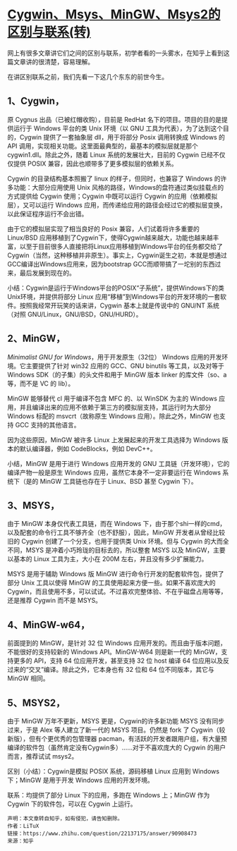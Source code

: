 # [Cygwin、Msys、MinGW、Msys2的区别与联系(转)](https://www.cnblogs.com/tshua/p/5932501.html)

网上有很多文章讲它们之间的区别与联系，初学者看的一头雾水，在知乎上看到这篇文章讲的很清楚，容易理解。

在讲区别联系之前，我们先看一下这几个东东的前世今生。



## 1、Cygwin，

原 Cygnus 出品（已被红帽收购），目前是 RedHat 名下的项目。项目的目的是提供运行于 Windows 平台的类 Unix 环境（以 GNU 工具为代表），为了达到这个目的，Cygwin 提供了一套抽象层 dll，用于将部分 Posix 调用转换成 Windows 的 API 调用，实现相关功能。这里面最典型的，最基本的模拟层就是那个 cygwin1.dll。除此之外，随着 Linux 系统的发展壮大，目前的 Cygwin 已经不仅仅提供 POSIX 兼容，因此也顺带多了更多模拟层的依赖关系。

Cygwin 的目录结构基本照搬了 linux 的样子，但同时，也兼容了 Windows 的许多功能：大部分应用使用 Unix 风格的路径，Windows的盘符通过类似挂载点的方式提供给 Cygwin 使用；Cygwin 中既可以运行 Cygwin 的应用（依赖模拟层），又可以运行 Windows 应用，而传递给应用的路径会经过它的模拟层变换，以此保证程序运行不会出错。

由于它的模拟层实现了相当良好的 Posix 兼容，人们试着将许多重要的 Linux/BSD 应用移植到了Cygwin下，使得Cygwin越来越大，功能也越来越丰富，以至于目前很多人直接把将Linux应用移植到Windows平台的任务都交给了Cygwin（当然，这种移植并非原生）。事实上，Cygwin诞生之初，本就是想通过GCC编译出Windows应用来，因为bootstrap GCC而顺带搞了一坨别的东西过来，最后发展到现在的。

小结：Cygwin是运行于Windows平台的POSIX“子系统”，提供Windows下的类Unix环境，并提供将部分 Linux 应用“移植”到Windows平台的开发环境的一套软件。按照我经常开玩笑的话来讲，Cygwin 基本上就是传说中的 GNU/NT 系统（对照 GNU/Linux，GNU/BSD，GNU/HURD）。



## 2、MinGW，

*Minimalist GNU for Windows*，用于开发原生（32位） Windows 应用的开发环境。它主要提供了针对 win32 应用的 GCC、GNU binutils 等工具，以及对等于 Windows SDK（的子集）的头文件和用于 MinGW 版本 linker 的库文件（so、a等，而不是 VC 的 lib）。

MinGW 能够替代 cl 用于编译不包含 MFC 的、以 WinSDK 为主的 Windows 应用，并且编译出来的应用不依赖于第三方的模拟层支持，其运行时为大部分 Windows 标配的 msvcrt（故称原生 Windows 应用）。除此之外，MinGW 也支持 GCC 支持的其他语言。

因为这些原因，MinGW 被许多 Linux 上发展起来的开发工具选择为 Windows 版本的默认编译器，例如 CodeBlocks，例如 DevC++。

小结，MinGW 是用于进行 Windows 应用开发的 GNU 工具链（开发环境），它的编译产物一般是原生 Windows 应用，虽然它本身不一定非要运行在 Windows 系统下（是的 MinGW 工具链也存在于 Linux、BSD 甚至 Cygwin 下）。



## 3、MSYS，

由于 MinGW 本身仅代表工具链，而在 Windows 下，由于那个shi一样的cmd，以及配套的命令行工具不够齐全（也不舒服），因此，MinGW 开发者从曾经比较旧的 Cygwin 创建了一个分支，也用于提供类 Unix 环境。但与 Cygwin 的大而全不同，MSYS 是冲着小巧玲珑的目标去的，所以整套 MSYS 以及 MinGW，主要以基本的 Linux 工具为主，大小在 200M 左右，并且没有多少扩展能力。

MSYS 是用于辅助 Windows 版 MinGW 进行命令行开发的配套软件包，提供了部分 Unix 工具以使得 MinGW 的工具使用起来方便一些。如果不喜欢庞大的 Cygwin，而且使用不多，可以试试。不过喜欢完整体验、不在乎磁盘占用等等，还是推荐 Cygwin 而不是 MSYS。



## 4、MinGW-w64，

前面提到的 MinGW，是针对 32 位 Windows 应用开发的。而且由于版本问题，不能很好的支持较新的 Windows API。MinGW-W64 则是新一代的 MinGW，支持更多的 API，支持 64 位应用开发，甚至支持 32 位 host 编译 64 位应用以及反过来的“交叉”编译。除此之外，它本身也有 32 位和 64 位不同版本，其它与 MinGW 相同。



## 5、MSYS2，

由于 MinGW 万年不更新，MSYS 更是，Cygwin的许多新功能 MSYS 没有同步过来，于是 Alex 等人建立了新一代的 MSYS 项目。仍然是 fork 了 Cygwin（较新版），但有个更优秀的包管理器 pacman，有活跃的开发者跟用户组，有大量预编译的软件包（虽然肯定没有Cygwin多）……对于不喜欢庞大的 Cygwin 的用户而言，推荐试试 msys2。



区别（小结）：Cygwin是模拟 POSIX 系统，源码移植 Linux 应用到 Windows 下；MinGW 是用于开发 Windows 应用的开发环境。

联系：均提供了部分 Linux 下的应用，多跑在 Windows 上；MinGW 作为 Cygwin 下的软件包，可以在 Cygwin 上运行。


```
声明：本文章转自知乎，如有侵犯，请告知删除。
作者：LiTuX
链接：https://www.zhihu.com/question/22137175/answer/90908473
来源：知乎
```